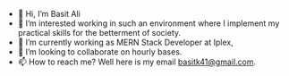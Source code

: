 - 👋 Hi, I’m Basit Ali
- 👀 I’m interested working in such an environment where I implement my practical skills for the betterment of society.
- 🌱 I’m currently working as MERN Stack Developer at Iplex,
- 💞️ I’m looking to collaborate on hourly bases.
- 📫 How to reach me? Well here is my email basitk41@gmail.com.

<!---
basitk41/basitk41 is a ✨ special ✨ repository because its `README.md` (this file) appears on your GitHub profile.
You can click the Preview link to take a look at your changes.
--->
